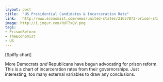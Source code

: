 ```yaml
---
layout: post
title:  "US Presidential Candidates & Incarceration Rate"
link:   http://www.economist.com/news/united-states/21657873-prison-states
image: http://i.imgur.com/RUT7xQV.png
tags:
- PrisonReform
- TheEconomist
- US
---
```


[Spiffy chart]

More Democrats *and* Republicans have begun advocating for prison reform.  This is a chart of incarceration rates from their governorships.  Just interesting; too many external variables to draw any conclusions.



